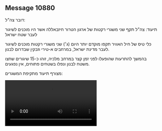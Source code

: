 ## Message 10880

דובר צה"ל:

תיעוד: צה"ל תקף שני משגרי רקטות של ארגון הטרור חיזבאללה אשר היו מוכנים לשיגור לעבר שטח ישראל

כלי טיס של חיל האוויר תקפו מוקדם יותר היום (ג׳) שני משגרי רקטות מוכנים לשיגור לעבר מדינת ישראל, במרחבים א-טירי וזבקין שבדרום לבנון.

בהמשך להתרעות שהופעלו לפני זמן קצר במרחב מלכיה, זוהו כ-15 שיגורים שחצו משטח לבנון ונפלו בשטחים פתוחים, אין נפגעים.

מצורף תיעוד מתקיפת המשגרים:

![Video](https://data.iron-swords.co.il/2024/August/13/https://data.iron-swords.co.il/2024/August/13/10880/10880_media.mp4)
